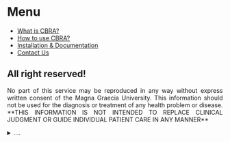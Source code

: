 # Menu
* [What is CBRA?](https://biomeclabunicz.github.io/CBRA/cbra)
* [How to use CBRA?](https://biomeclabunicz.github.io/CBRA/usecbra)
* [Installation & Documentation](https://biomeclabunicz.github.io/CBRA/documentation)
* [Contact Us](https://biomeclabunicz.github.io/CBRA/contactus)

## All right reserved!
<p align="justify">
No part of this service may be reproduced in any way without express written consent of the Magna Graecia University. This information should not be used for the diagnosis or treatment of any health problem or disease. **THIS INFORMATION IS NOT INTENDED TO REPLACE CLINICAL JUDGMENT OR GUIDE INDIVIDUAL PATIENT CARE IN ANY MANNER**</p>
<details><summary>....</summary>
<p>
  <p align="justify">
  All information contained in this software and produced by the Bioengineering Division of the Magna Graecia University (“CBRA”) is provided for educational purposes only. This information should not be used for the diagnosis or treatment of any health problem or disease. **THIS INFORMATION IS NOT INTENDED TO REPLACE CLINICAL JUDGMENT OR GUIDE INDIVIDUAL PATIENT CARE IN ANY MANNER.**
  </p>
  <p align="justify">
  The User is hereby notified that the information contained herein may not meet the user's needs. The User is advised that, although the information is derived from medical research and literature we cannot guarantee either its correctness, comprehensiveness or currency. The User of this software assumes sole responsibility for any decisions made or actions taken based on the information contained in CBRA.
  </p>
  <p align="justify">
  Neither the Magna Graecia University, the CBRA’s authors nor any other party involved in the preparation, publication or distribution of CBRA shall be liable for any special, consequential, or exemplary damages resulting in whole or part from any User's use of or reliance upon CBRA and the information contained within.
  </p>
  <p align="justify">
  The Magna Graecia University disclaims all warranties regarding such information whether express or implied, including any warranty as to the quality, accuracy, currency or suitability of this information for any particular purpose.
  </p>
</p>
</details>

